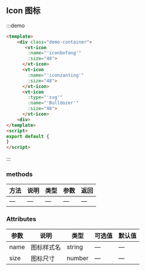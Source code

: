
##   Icon 图标

:::demo

```html
<template>
    <div class="demo-container">
       <vt-icon
        :name="'iconbofang'"
        :size="48">
      </vt-icon>
      <vt-icon
        :name="'iconzanting'"
        :size="48">
      </vt-icon>
      <vt-icon
        :type="'svg'"
        :name="'Bulldozer'"
        :size="48">
      </vt-icon>
    <div>
</template>
<script>
export default {
}
</script>
```

:::


### methods
| 方法           | 说明             | 类型   | 参数 | 返回 |
| -------------   | ---------------- | ------ | ------ | -------- |
| —         | —           | — | —    | —    |



### Attributes

| 参数           | 说明             | 类型   | 可选值 | 默认值 |
| -------------   | ---------------- | ------ | ------ | -------- |
| name        | 图标样式名           | string | —    | —    |
| size        | 图标尺寸           | number | —    | —    |

